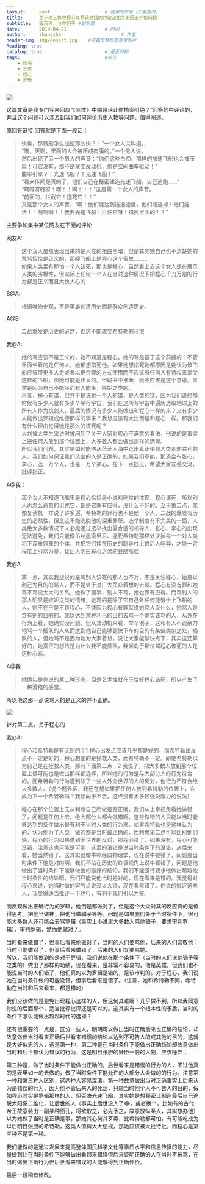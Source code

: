 ```yaml
---
layout:     post                    # 使用的布局（不需要改）
title:      关于对三体中程心与罗辑对错的讨论及相关的历史评价问题                # 标题 
subtitle:   毁灭你，与你何干﻿ #副标题
date:       2019-04-21              # 时间
author:     zhangzhe                      # 作者
header-img: img/desert.jpg    #这篇文章标题背景图片
Reading: true
catalog: true                       # 是否归档
tags:                               #标签
    - 读书
    - 三体
    - 程心
    - 罗辑
---
```





![](https://ws1.sinaimg.cn/large/007aIiGTly1g2aainqwgyj31nk0pk1kx.jpg)



这篇文章是我专门写来回应“《三体》中哪段话让你拍案叫绝？”回答的中评论的，并且这个问题可以涉及到我们如何评价历史人物等问题，值得阐述。

[原回答链接,回答就是下面一段话：](https://www.zhihu.com/question/314040631/answer/643314561)

>快看，那艘船怎么加速那么快？！”一个女人尖叫道。  
“哦，天啊，里面的人会被压成肉膜的。”一个男人说。  
然后出现了另一个男人的声音：“你们这些白痴，那样的加速飞船也会被压扁！可它没有，那不是聚变发动机，那是空间曲率驱动！”  
曲率引擎？！光速飞船？！光速飞船！”  
“看来传闻是真的了，他们自己在秘密建造光速飞船，自己逃跑……”  
“啊呀呀呀呀！啊！！啊！！！”这是第一个女人的声音。  
“前面的，拦截它！撞死它！！”  
又是那个女人的声音，“啊！他们能达到逃逸速度，他们能逃掉！他们能活！！啊啊啊！！我要光速飞船！拦住它呀！掐死里面的！！”  

主要争论集中某位网友在下面的评论

网友A:
>这个女人虽然表现出来的是人性的扭曲黑暗，但是其实她自己也不清楚她的咒骂恰恰是正义的，那艘飞船上是程心这个畜生………  
如果人类里有那怕一个人该死，那也是程心，虽然看上去这个女人是在展示人类的劣根性，但实际上任何一个人在当时这种情况下把程心千刀万剐的行为都是正义而且大快人心的

B@A:
> 根据唯物史观，不是英雄创造历史而是群众创造历史。

A@B:
> 二战爆发是历史的必然，但这不能改变希特勒的可恨

我@A:
> 她的骂应该不是正义的，她不知道是程心，她的骂是基于这个前提的：不管里面坐着的是任何人，她都想掐死他。如果她想掐死她都原因是她认为该飞船应该带更多人走或者以更合理的方式使用而不应该有任何人有特权来享受这样的飞船，那她可能是正义的。但聪书中推断，她不应该是这个意思。显然是因为自己不能坐而有人能坐，嫉妒之类的。  
再者，程心有错，但并不是说她一个人的错，是人类的错，因为我们设想那时候有多少人就有多少个平行宇宙，我们在这所有宇宙中遍历选取地球上的所有人作为执剑人，最后的情况有多少人能做出和程心一样的来？又有多少人能做出罗辑或维德那样的事来？我想应该有大比例是和程心一样。那我们有什么理由觉得她是那么的该死呢？  
大刘被大学生采访时被问到了关于大家对程心不满意的看法，他说的是事实上把任何人放到那个位置上，大多数人都会做出那样的选择。  
所以我们问题，其实是如何能够从茫茫人海中选出真正带领人类走向胜利的人，我们如何保证我们选出的人是正确的，如果我们不能，那还会有张心，李心，选一万个人，也是一万个某心。在下一点拙见，希望大家友善交流，批评指正。

A@我：
> 那个女人不知道飞船里是程心恰恰是小说戏剧性的体现，程心该死，所以别人再怎么恶意的诅咒它，都是它罪有应得，没什么不好的。至于第二点，我像复读机一样说了许多遍，希特勒的罪行也不是他一个人，二战的爆发有历史的必然性，但是这不能洗脱他的深重罪孽。选举制度有不完美的一面，人类绝大多数情况下未必能通过选举找出最合适的领导人，张心、李心的出现无法避免，我们只能像吊丝墨索里尼、逼死希特勒那样处决掉每一个对人类犯下深重罪孽的个体，并把它们挂在历史的耻辱柱上供后人唾弃，才能一定程度上引以为鉴，让后人明白程心之流的丑陋嘴脸

我@A
>第一点，其实我想说的是骂别人该死的那人也不对，不是关注程心，她是以利己为目的的骂人，而不是处于对广大民众着想的去骂。程心有没有罪和她骂不骂没太大的关系，她做了错事，别人不骂，她也罪有应得。而骂别人的那人明显是嫉妒之类的情绪，她骂的是除了它自己外任何能够坐上飞船的人，她不在乎是不是程心，不能因为程心有罪就说她骂人没什么，她骂人是含有别的目的的。我以达到某种利己的目的去骂一个确实该骂的人，从外在行为上看，她确实没问题，但从其动机来看，举个例子，这和有人不遗余力地骂一个插队的人从而达到他自己能够更快下车的目的有某些类似之处，插队的人，但她骂不是因为她为大家着想，说让大家能够快点下，其实这还算好的，她真正的想法是为什么我不能插队，我倾向于那位骂程心该死的人是这种心态。

A@我
>她确实是你说的第二种形态，但是艺术性就在于恰好程心该死，所以产生了一种滑稽的感觉。

所以他这那一点说骂人的是正义的并不正确。

![](https://ws1.sinaimg.cn/large/007aIiGTly1g2aaktqqboj31nk0oo7wf.jpg)

针对第二点，关于程心的


我@A:  
> 程心和希特勒是有区别的：1 程心出发点应该几乎都是好的，而希特勒出发点不一定是好的，程心想要的是拯救人类，而希特勒不一定。即使希特勒以为自己是在拯救人类，那有下面第二点；2 我说了，把大多数人放到那个位置上很可能也是做出那样都选择，所以她的行为是与大部分人的行为符合的。而希特勒的行为遭到除了一些人外全世界的人的反对，他行为不符合绝大多数人。（说个题外话，我还在想如果把任何人放到希特勒的位置上，会成为下一个希特勒吗？我倾向于不会，这点没有太多较强说服力的说法）  

> 程心在那个位置上无从判断自己所做是否正确，我们从上帝视角看她做错了，问题是任何上去，绝大部分人都会做错啊。这些做错的人只能以当时能够达到的条件做出最有利于当时人类的行为来。如果希特勒也是这样认为的，认为他为了人类，做的都是当时最正确的，但利用第二点可以区别他们俩，程心的行为如果遭到全世界的反对，那程心错了，如果没有，程心可能没错，注意这也只能是可能，这里的没错是说当时条件下的没错，从后来看，她当然错了。这其实就像牛顿经典物理学，现在说牛顿错了，问题是当时条件下他是对的啊。我们不站在历史的终极视角上说牛顿错了，问题是他做出了当时条件下能够做出的最好的结论。我们不能强行要求他做出超越他当时条件的结论啊。我们只能说他当时是对的，现在看来是错的。我觉得对程心来说，她当时做的客气点说没太大错，现在看来错了。你说的批评这些人，我觉得适当批评一下也行，有利于我们引以为鉴。  
>  
而反观做出正确行为的罗辑，他倒是都做对了，但是这个大众对其的反应真的是值得思考。把他当做神，把他当做骗子等等，问题是如果我们处于当时条件下，很可能大多数人还可能会去骂罗辑（事实上小说里大多数人骂他骗子，要求审判罗辑），审判罗辑，然而他做对了。  
>  
当时看来做错了，但事后看来他做对了，当时的人们要骂他，后来的人们崇敬他；当时可能做对了，但事后看来做错了，后来的人们又要骂她。  
所以，我们能做到的是对于罗辑，我们说他在那个条件下（当时的人们说他骗子等之类的）做出了那样的功绩，现在看来，是非常不容易的，他是英雄，但我们也不能说当时的人们错了，他们真的以为罗辑是错的，是该审判的。对于程心，我们说她在当时条件做的可能没错，但事后看来是错了。（注意，她和希特勒不同，希特勒在当时和后来看来，都是错的）  
>  
我们应该做的是避免出现程心这样的人，但这何其难啊？几乎做不到。所以我同意你说的后面那个，适当批评批评还是可以的。这其实有一个根本性的矛盾，当时的条件下怎么能做出超越时代的选择？
>  
还有很重要的一点是，区分一些人，明明可以做出当时正确后来也正确的结论，却故意做出当时看来正确后世看来错误的结论以达到不可告人的或其他的目的，这就是大奸似忠的人，这是第一种，第二种是在当时条件下能做出正确结论却故意做出当时和后世都认为错误的行为，这是明目张胆的奸臣一般的人物，应该唾弃；
>  
第三种是，做了当时条件下能做出正确的，后世看来是错误的行为的人，不过他真的是表里如一的去做的，做了当时条件下能允许的大部分人会做的的行为。注意第一种和第三种人区别，这两种人容易混淆。第一种故意做出当时正确事实上后来认为是错误的行为，因为他不管后来人的死活，只顾当时他个人不可告人的目的，假如程心其实是罗辑那样的人，但否决光速飞船，其实她是想秘密让制造最后自己逃脱太阳系二维化，让后世的人（事实上后世没人了😂，或者换个，比如有的古代帝王故意装出一副某种面孔，将欲取之，必先予之，故意放纵某人，其实想办他）以为她做了当时是正确是事，那她其心何其歹毒，比希特勒都可怕，有可能吃成为以后明目张胆的希特勒，这类人值得大大惩戒，那她应该被大批特批。而程心是第三种不是第一种。
>  
我们能做的是通过发展来提高整体国民科学文化等素质水平和信息传播的能力，尽量做到让在当时条件下能够做出看起来错误但后来证明正确的人在当时不被骂，在当时做出正确行为但后世看来错误的人能够得到正确评价。

最后一段稍有修改。



